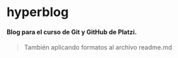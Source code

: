 # hyperblog
#### Blog para el curso de Git y GitHub de Platzi.

> También aplicando formatos al archivo readme.md